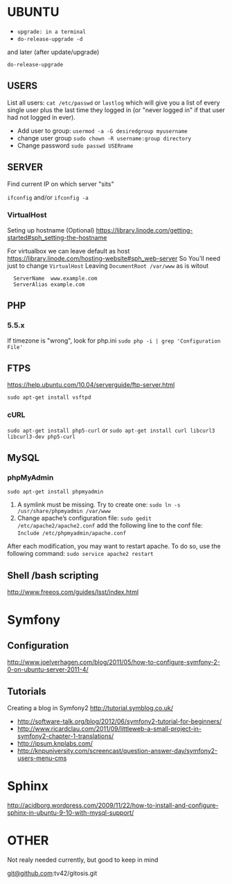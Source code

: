 ﻿# UBUNTU

+ `upgrade: in a terminal` 
+ `do-release-upgrade -d`

and later (after update/upgrade)

`do-release-upgrade`

## USERS

List all users: `cat /etc/passwd` or `lastlog` which will give you a list of every single user plus the last time they logged in (or "never logged in" if that user had not logged in ever). 

+ Add user to group: `usermod -a -G desiredgroup myusername`
+ change user group `sudo chown -R username:group directory`
+ Change password `sudo passwd USERname`

## SERVER

Find current IP on which server "sits"

`ifconfig` and/or `ifconfig -a`

### VirtualHost

Seting up hostname (Optional) https://library.linode.com/getting-started#sph_setting-the-hostname

For virtualbox we can leave default as host https://library.linode.com/hosting-website#sph_web-server So You'll need just to change `VirtualHost` Leaving `DocumentRoot /var/www` as is witout 
```
  ServerName  www.example.com
  ServerAlias example.com
```

## PHP

### 5.5.x

If timezone is "wrong", look for php.ini `sudo php -i | grep 'Configuration File'`

## FTPS

https://help.ubuntu.com/10.04/serverguide/ftp-server.html

`sudo apt-get install vsftpd`

### cURL

`sudo apt-get install php5-curl` or `sudo apt-get install curl libcurl3 libcurl3-dev php5-curl`

## MySQL

### phpMyAdmin

`sudo apt-get install phpmyadmin`

1. A symlink must be missing. Try to create one: `sudo ln -s /usr/share/phpmyadmin /var/www`
2. Change apache’s configuration file: `sudo gedit /etc/apache2/apache2.conf` add the following line to the conf file: `Include /etc/phpmyadmin/apache.conf`

After each modification, you may want to restart apache. To do so, use the following command: `sudo service apache2 restart`

## Shell /bash scripting

http://www.freeos.com/guides/lsst/index.html

# Symfony

## Configuration

http://www.joelverhagen.com/blog/2011/05/how-to-configure-symfony-2-0-on-ubuntu-server-2011-4/ 

## Tutorials

Creating a blog in Symfony2 http://tutorial.symblog.co.uk/ 

+ http://software-talk.org/blog/2012/06/symfony2-tutorial-for-beginners/ 
+ http://www.ricardclau.com/2011/09/littleweb-a-small-project-in-symfony2-chapter-1-translations/ 
+ http://ipsum.knplabs.com/ 
+ http://knpuniversity.com/screencast/question-answer-day/symfony2-users-menu-cms 

# Sphinx

http://acidborg.wordpress.com/2009/11/22/how-to-install-and-configure-sphinx-in-ubuntu-9-10-with-mysql-support/  

# OTHER

Not realy needed currently, but good to keep in mind

git@github.com:tv42/gitosis.git
